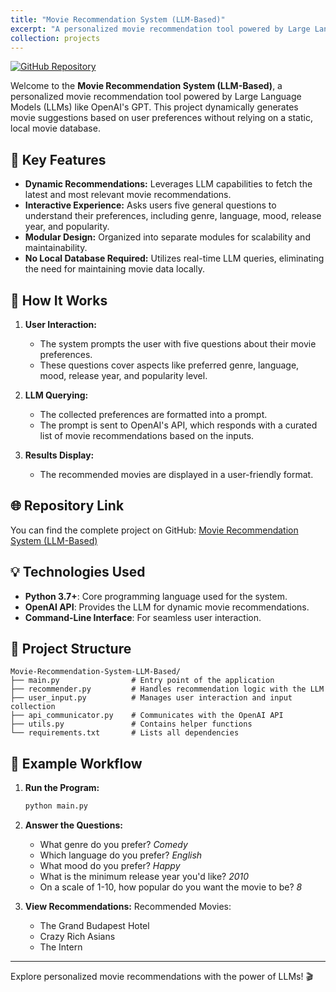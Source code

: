```yaml
---
title: "Movie Recommendation System (LLM-Based)"
excerpt: "A personalized movie recommendation tool powered by Large Language Models (LLMs) like OpenAI's GPT."
collection: projects
---
```


[![GitHub Repository](https://img.shields.io/badge/GitHub-Repository-blue)](https://github.com/shubhamsrkdev/Movie-Recommendation-System-LLM-Based)

Welcome to the **Movie Recommendation System (LLM-Based)**, a personalized movie recommendation tool powered by Large Language Models (LLMs) like OpenAI's GPT. This project dynamically generates movie suggestions based on user preferences without relying on a static, local movie database.

## 🌟 Key Features
- **Dynamic Recommendations:** Leverages LLM capabilities to fetch the latest and most relevant movie recommendations.
- **Interactive Experience:** Asks users five general questions to understand their preferences, including genre, language, mood, release year, and popularity.
- **Modular Design:** Organized into separate modules for scalability and maintainability.
- **No Local Database Required:** Utilizes real-time LLM queries, eliminating the need for maintaining movie data locally.

## 🔧 How It Works
1. **User Interaction:**
   - The system prompts the user with five questions about their movie preferences.
   - These questions cover aspects like preferred genre, language, mood, release year, and popularity level.

2. **LLM Querying:**
   - The collected preferences are formatted into a prompt.
   - The prompt is sent to OpenAI's API, which responds with a curated list of movie recommendations based on the inputs.

3. **Results Display:**
   - The recommended movies are displayed in a user-friendly format.

## 🌐 Repository Link
You can find the complete project on GitHub: [Movie Recommendation System (LLM-Based)](https://github.com/shubhamsrkdev/Movie-Recommendation-System-LLM-Based)

## 💡 Technologies Used
- **Python 3.7+**: Core programming language used for the system.
- **OpenAI API**: Provides the LLM for dynamic movie recommendations.
- **Command-Line Interface**: For seamless user interaction.

## 📖 Project Structure
```
Movie-Recommendation-System-LLM-Based/
├── main.py                # Entry point of the application
├── recommender.py         # Handles recommendation logic with the LLM
├── user_input.py          # Manages user interaction and input collection
├── api_communicator.py    # Communicates with the OpenAI API
├── utils.py               # Contains helper functions
└── requirements.txt       # Lists all dependencies
```

## 🔄 Example Workflow
1. **Run the Program:**
   ```bash
   python main.py
   ```
2. **Answer the Questions:**
   - What genre do you prefer? *Comedy*
   - Which language do you prefer? *English*
   - What mood do you prefer? *Happy*
   - What is the minimum release year you'd like? *2010*
   - On a scale of 1-10, how popular do you want the movie to be? *8*

3. **View Recommendations:**
   Recommended Movies:
   - The Grand Budapest Hotel
   - Crazy Rich Asians
   - The Intern

---

Explore personalized movie recommendations with the power of LLMs! 🎬

